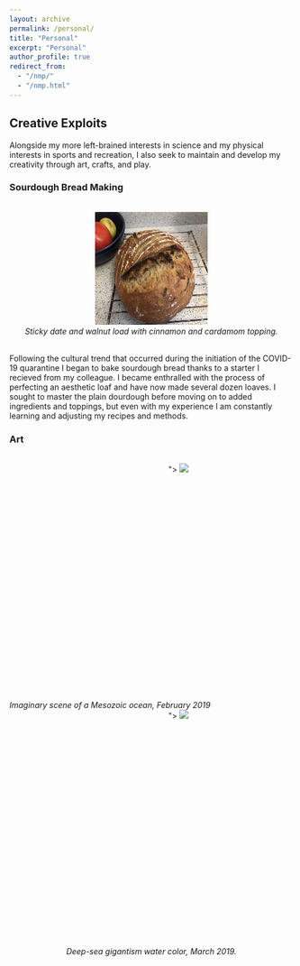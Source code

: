 ```yaml
---
layout: archive
permalink: /personal/
title: "Personal"
excerpt: "Personal"
author_profile: true
redirect_from: 
  - "/nmp/"
  - "/nmp.html"
---
```


## Creative Exploits

Alongside my more left-brained interests in science and my physical interests in sports and recreation, I also seek to maintain and develop my creativity through art, crafts, and play.

### Sourdough Bread Making
<br>
<center>
    <div>
        <img src="/images/bread.jpg" width="200" height="200"/>
    </div>
    <i>Sticky date and walnut load with cinnamon and cardamom topping.</i>

</center>
<br>
    
Following the cultural trend that occurred during the initiation of the COVID-19 quarantine I began to bake sourdough bread thanks to a starter I recieved from my colleague. I became enthralled with the process of perfecting an aesthetic loaf and have now made several dozen loaves. I sought to master the plain dourdough before moving on to added ingredients and toppings, but even with my experience I am constantly learning and adjusting my recipes and methods. 



### Art


<br>
<center>
    <div style="width:600px; height:400px; padding-bottom: 20px;">">
        <img src="/images/Dante_jurassic_ocean080.jpg"/>
    </div>
</center>
    <i>Imaginary scene of a Mesozoic ocean, February 2019</i>

<br>

<center>
    <div style="width:600px; height:400px; padding-bottom: 20px;">">
    <img src="/images/Dante_deep_sea_gigantism.jpg"/>
    </div>
            <i>Deep-sea gigantism water color, March 2019.</i>

</center>
